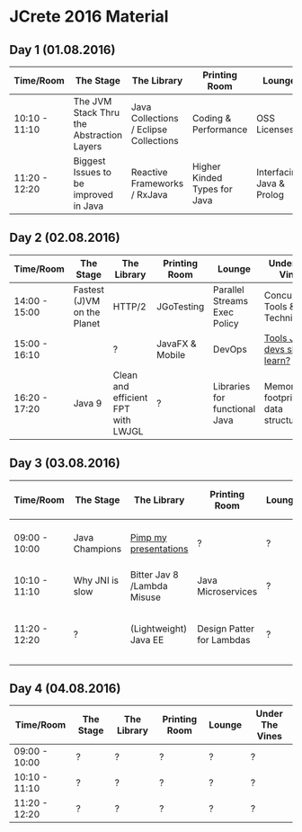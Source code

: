 # JCrete 2016 Material 

## Day 1 (01.08.2016)

| Time/Room    | The Stage     | The Library     | Printing Room | Lounge    | Under The Vines|
| -------------| ------------- | -------------   | ------------- | ----------| -------------  |
| 10:10 - 11:10| The JVM Stack Thru the Abstraction Layers  | Java Collections / Eclipse Collections  | Coding & Performance | OSS Licenses  | Event Sourcing Experiences  |
| 11:20 - 12:20| Biggest Issues to be improved in Java  | Reactive Frameworks / RxJava  | Higher Kinded Types for Java  | Interfacing Java & Prolog  | Being here - How do I feel?  |

## Day 2 (02.08.2016)

| Time/Room    | The Stage     | The Library     | Printing Room | Lounge    | Under The Vines|
| -------------| ------------- | -------------   | ------------- | ----------| -------------  |
| 14:00 - 15:00| Fastest (J)VM on the Planet  | HTTP/2               | JGoTesting            | Parallel Streams Exec Policy       | Concurrency Tools & Techniques             |
| 15:00 - 16:10|             | ?               | JavaFX & Mobile            | DevOps        | [Tools Junior devs should learn?](https://github.com/JCrete/jcrete2016/tree/master/day2/Tools_For_Junior_Developers)           |
| 16:20 - 17:20| Java 9             | Clean and efficient FPT with LWJGL               | ?             | Libraries for functional Java        | Memory footprint of data structures              |

## Day 3 (03.08.2016)

| Time/Room    | The Stage     | The Library     | Printing Room | Lounge    | Under The Vines|
| -------------| ------------- | -------------   | ------------- | ----------| -------------  |
| 09:00 - 10:00| Java Champions | [Pimp my presentations](https://github.com/JCrete/jcrete2016/tree/master/day3/Pimp_My_Presentations) | ?             | ?         | Being here - how do I feel? II              |
| 10:10 - 11:10| Why JNI is slow | Bitter Jav 8 /Lambda Misuse | Java Microservices             | ?         | Burnout              |
| 11:20 - 12:20| ?             | (Lightweight) Java EE  | Design Patter for Lambdas             | ?         | Work/life Balance after having a kid   |

## Day 4 (04.08.2016)

| Time/Room    | The Stage     | The Library     | Printing Room | Lounge    | Under The Vines|
| -------------| ------------- | -------------   | ------------- | ----------| -------------  |
| 09:00 - 10:00| ?             | ?               | ?             | ?         | ?              |
| 10:10 - 11:10| ?             | ?               | ?             | ?         | ?              |
| 11:20 - 12:20| ?             | ?               | ?             | ?         | ?              |